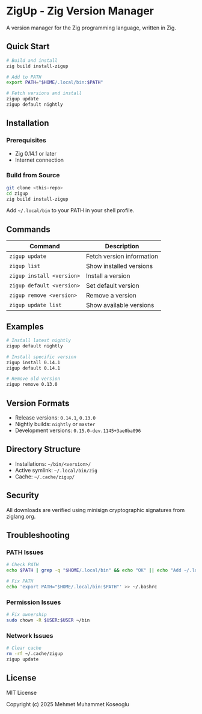 # ZigUp - Zig Version Manager

A version manager for the Zig programming language, written in Zig.

## Quick Start

```bash
# Build and install
zig build install-zigup

# Add to PATH
export PATH="$HOME/.local/bin:$PATH"

# Fetch versions and install
zigup update
zigup default nightly
```

## Installation

### Prerequisites
- Zig 0.14.1 or later
- Internet connection

### Build from Source
```bash
git clone <this-repo>
cd zigup
zig build install-zigup
```

Add `~/.local/bin` to your PATH in your shell profile.

## Commands

| Command | Description |
|---------|-------------|
| `zigup update` | Fetch version information |
| `zigup list` | Show installed versions |
| `zigup install <version>` | Install a version |
| `zigup default <version>` | Set default version |
| `zigup remove <version>` | Remove a version |
| `zigup update list` | Show available versions |

## Examples

```bash
# Install latest nightly
zigup default nightly

# Install specific version
zigup install 0.14.1
zigup default 0.14.1

# Remove old version
zigup remove 0.13.0
```

## Version Formats

- Release versions: `0.14.1`, `0.13.0`
- Nightly builds: `nightly` or `master`
- Development versions: `0.15.0-dev.1145+3ae0ba096`

## Directory Structure

- Installations: `~/bin/<version>/`
- Active symlink: `~/.local/bin/zig`
- Cache: `~/.cache/zigup/`

## Security

All downloads are verified using minisign cryptographic signatures from ziglang.org.

## Troubleshooting

### PATH Issues
```bash
# Check PATH
echo $PATH | grep -q "$HOME/.local/bin" && echo "OK" || echo "Add ~/.local/bin to PATH"

# Fix PATH
echo 'export PATH="$HOME/.local/bin:$PATH"' >> ~/.bashrc
```

### Permission Issues
```bash
# Fix ownership
sudo chown -R $USER:$USER ~/bin
```

### Network Issues
```bash
# Clear cache
rm -rf ~/.cache/zigup
zigup update
```

## License

MIT License

Copyright (c) 2025 Mehmet Muhammet Koseoglu